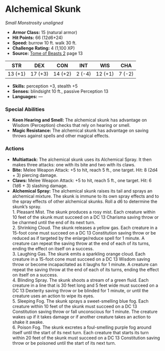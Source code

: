 # Alchemical Skunk

*Small* *Monstrosity* *unaligned*

- **Armor Class:** 15 (natural armor)
- **Hit Points:** 66 (12d6+24)
- **Speed:** burrow 10 ft. walk 30 ft.
- **Challenge Rating:** 4 (1,100 XP)
- **Source:** [Tome of Beasts 2](https://koboldpress.com/kpstore/product/tome-of-beasts-2-for-5th-edition) page 13

| STR | DEX | CON | INT | WIS | CHA |
| --- | --- | --- | --- | --- | --- |
| 13 (+1) | 17 (+3) | 14 (+2) | 2 (-4) | 12 (+1) | 7 (-2) |

- **Skills:** perception +3, stealth +5
- **Senses:** blindsight 10 ft., passive Perception 13
- **Languages:** —
### Special Abilities
- **Keen Hearing and Smell:** The alchemical skunk has advantage on Wisdom (Perception) checks that rely on hearing or smell.
- **Magic Resistance:** The alchemical skunk has advantage on saving throws against spells and other magical effects.
### Actions
- **Multiattack:** The alchemical skunk uses its Alchemical Spray. It then makes three attacks: one with its bite and two with its claws.
- **Bite:** Melee Weapon Attack: +5 to hit, reach 5 ft., one target. Hit: 8 (2d4 + 3) piercing damage.
- **Claws:** Melee Weapon Attack: +5 to hit, reach 5 ft., one target. Hit: 6 (1d6 + 3) slashing damage.
- **Alchemical Spray:** The alchemical skunk raises its tail and sprays an alchemical mixture. The skunk is immune to its own spray effects and to the spray effects of other alchemical skunks. Roll a d6 to determine the skunk’s spray.<br>1. Pleasant Mist. The skunk produces a rosy mist. Each creature within 10 feet of the skunk must succeed on a DC 13 Charisma saving throw or be charmed until the end of its next turn.<br>2. Shrinking Cloud. The skunk releases a yellow gas. Each creature in a 15-foot cone must succeed on a DC 13 Constitution saving throw or be reduced as if targeted by the enlarge/reduce spell for 1 minute. A creature can repeat the saving throw at the end of each of its turns, ending the effect on itself on a success.<br>3. Laughing Gas. The skunk emits a sparkling orange cloud. Each creature in a 15-foot cone must succeed on a DC 13 Wisdom saving throw or become incapacitated as it laughs for 1 minute. A creature can repeat the saving throw at the end of each of its turns, ending the effect on itself on a success.<br>4. Blinding Spray. The skunk shoots a stream of a green fluid. Each creature in a line that is 30 feet long and 5 feet wide must succeed on a DC 13 Dexterity saving throw or be blinded for 1 minute, or until the creature uses an action to wipe its eyes.<br>5. Sleeping Fog. The skunk sprays a sweet-smelling blue fog. Each creature within 10 feet of the skunk must succeed on a DC 13 Constitution saving throw or fall unconscious for 1 minute. The creature wakes up if it takes damage or if another creature takes an action to shake it awake.<br>6. Poison Fog. The skunk excretes a foul-smelling purple fog around itself until the start of its next turn. Each creature that starts its turn within 20 feet of the skunk must succeed on a DC 13 Constitution saving throw or be poisoned until the start of its next turn.



